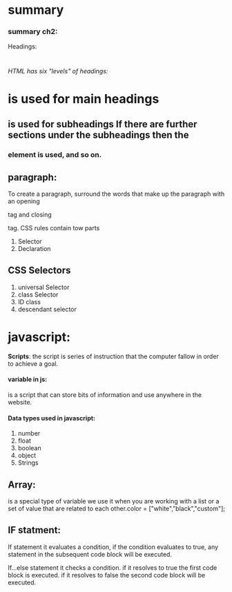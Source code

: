 # summary

### summary ch2:
Headings:
<h1> <h2> <h3> <h4> <h5> <h6>
HTML has six "levels" of headings:
<h1> is used for main headings
<h2> is used for subheadings
If there are further sections under the subheadings then the <h3> element is used, and so on.


## paragraph:
To create a paragraph, surround the words that make up the paragraph with an opening <p> tag and closing </p> tag.
CSS rules contain tow parts
1. Selector
2. Declaration

## CSS Selectors
1. universal Selector
2. class Selector
3. ID class
4. descendant selector


# javascript:
**Scripts**: 
the script is series of instruction that the computer fallow in order to achieve a goal.
 #### variable in js: 
 is a script that can store bits of information and use anywhere in the website.
 #### Data types used in javascript:
 1. number
2. float
3. boolean
4. object 
5. Strings

## Array:
is a special type of variable we use it when you are working with a list or a set of value that are related to each other.color = ["white","black","custom"];

## IF statment:
If statement it evaluates a condition, if the condition evaluates to true, any statement in the subsequent code block will be executed.

If...else statement it checks a condition. if it resolves to true the first code block is executed. if it resolves to false the second code block will be executed.